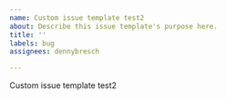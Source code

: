 ```yaml
---
name: Custom issue template test2
about: Describe this issue template's purpose here.
title: ''
labels: bug
assignees: dennybresch

---
```


Custom issue template test2
